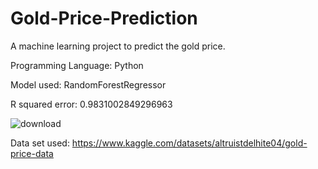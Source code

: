 # Gold-Price-Prediction
A machine learning project to predict the gold price.

Programming Language: Python

Model used: RandomForestRegressor

R squared error:  0.9831002849296963

![download](https://user-images.githubusercontent.com/78297310/179399092-a4a155b9-ab1e-4a31-9079-2a6673ec9678.png)


Data set used: https://www.kaggle.com/datasets/altruistdelhite04/gold-price-data
